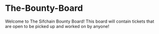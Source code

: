 # The-Bounty-Board
Welcome to The Sifchain Bounty Board! This board will contain tickets that are open to be picked up and worked on by anyone! 
